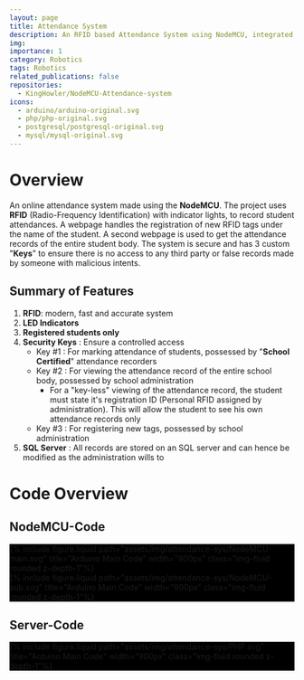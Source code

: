```yaml
---
layout: page
title: Attendance System
description: An RFID based Attendance System using NodeMCU, integrated with an SQL server.
img:
importance: 1
category: Robotics
tags: Robotics
related_publications: false
repositories:
  - KingHowler/NodeMCU-Attendance-system
icons:
  - arduino/arduino-original.svg
  - php/php-original.svg
  - postgresql/postgresql-original.svg
  - mysql/mysql-original.svg
---
```


# Overview

An online attendance system made using the **NodeMCU**. The project uses **RFID** (Radio-Frequency Identification) with indicator lights, to record student attendances. A webpage handles the registration of new RFID tags under the name of the student. A second webpage is used to get the attendance records of the entire student body. The system is secure and has 3 custom "**Keys**" to ensure there is no access to any third party or false records made by someone with malicious intents.

## Summary of Features

1. **RFID**: modern, fast and accurate system
2. **LED Indicators**
3. **Registered students only**
4. **Security Keys** : Ensure a controlled access
   - Key #1 : For marking attendance of students, possessed by "**School Certified**" attendance recorders
   - Key #2 : For viewing the attendance record of the entire school body, possessed by school administration
     - For a "key-less" viewing of the attendance record, the student must state it's registration ID (Personal RFID assigned by administration). This will allow the student to see his own attendance records only
   - Key #3 : For registering new tags, possessed by school administration
5. **SQL Server** : All records are stored on an SQL server and can hence be modified as the administration wills to

# Code Overview

## NodeMCU-Code

<div style="background-color : #000000">
  {% include figure.liquid path="assets/img/attendance-sys/NodeMCU-main.svg" title="Arduino Main Code" width="900px" class="img-fluid rounded z-depth-1"%}
</div>
<div style="background-color : #000000">
  {% include figure.liquid path="assets/img/attendance-sys/NodeMCU-sub.svg" title="Arduino Main Code" width="900px" class="img-fluid rounded z-depth-1"%}
</div>

## Server-Code

<div style="background-color : #000000">
  {% include figure.liquid path="assets/img/attendance-sys/PHP.svg" title="Arduino Main Code" width="900px" class="img-fluid rounded z-depth-1"%}
</div>
